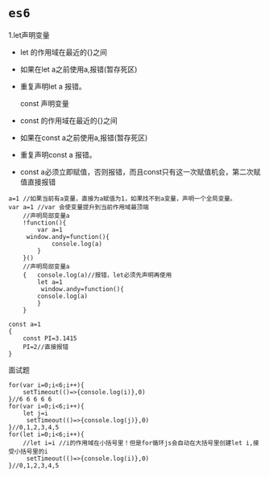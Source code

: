 # `es6`

1.let声明变量

- let 的作用域在最近的{}之间

- 如果在let a之前使用a,报错(暂存死区)

- 重复声明let a 报错。

  const 声明变量

- const 的作用域在最近的{}之间

- 如果在const  a之前使用a,报错(暂存死区)

- 重复声明const  a 报错。

- const a必须立即赋值，否则报错，而且const只有这一次赋值机会，第二次赋值直接报错

```
a=1 //如果当前有a变量，直接为a赋值为1，如果找不到a变量，声明一个全局变量。
var a=1 //var 会使变量提升到当前作用域最顶端
	//声明局部变量a
	!function(){
    	var a=1
   	 window.andy=function(){
        	console.log(a)
   	 	}
	}()
	//声明局部变量a
	{   console.log(a)//报错，let必须先声明再使用
    	let a=1
    	 window.andy=function(){
        console.log(a)
    	}
	}

const a=1
{
    const PI=3.1415
    PI=2//直接报错
}

```

面试题

```
for(var i=0;i<6;i++){
    setTimeout(()=>{console.log(i)},0)
}//6 6 6 6 6
for(var i=0;i<6;i++){
	let j=i
     setTimeout(()=>{console.log(j)},0)
}//0,1,2,3,4,5
for(let i=0;i<6;i++){
	//let i=i //i的作用域在小括号里！但是for循环js会自动在大括号里创建let i,接受小括号里的i
     setTimeout(()=>{console.log(i)},0)
}//0,1,2,3,4,5

```

